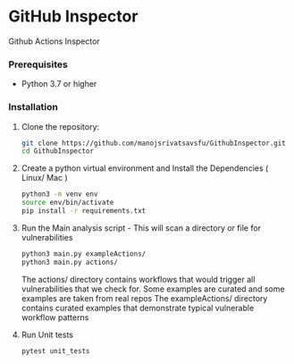 # GitHub Inspector
Github Actions Inspector


### Prerequisites

- Python 3.7 or higher

### Installation

1. Clone the repository:

   ```bash
   git clone https://github.com/manojsrivatsavsfu/GithubInspector.git
   cd GithubInspector
   ```
2. Create a python virtual environment and Install the Dependencies ( Linux/ Mac )

    ```bash
    python3 -m venv env
    source env/bin/activate
    pip install -r requirements.txt
    ```
3. Run the Main analysis script - This will scan a directory or file for vulnerabilities
    ```bash
    python3 main.py exampleActions/
    python3 main.py actions/
    
    ```
    The actions/ directory contains workflows that would trigger all vulnerabilities that we check for. Some examples are curated and some examples are taken from real repos
    The exampleActions/ directory contains curated examples that demonstrate typical vulnerable workflow patterns
4. Run Unit tests
   ```bash
   pytest unit_tests
   ```
  
